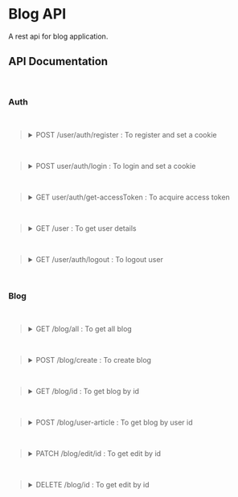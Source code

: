 # Blog API

A rest api for blog application.


## API Documentation

<br>

### Auth
<br>

> <details>
> <summary> POST /user/auth/register : To register and set a cookie </summary>
> <br>
>
> Parameters : None  
> Request body *(required)* : application/json  
> 
> Example body :   
> ```json
> {
>   "name": "string",
>   "email":"string",
>   "password": "string"
> }
> ```
> 
> Example response :   
> ```json
> {
>   "name": "name-x",
>   "email": "test@gmail.com",
>    "id":"e4235234523" 
> }
> ```
> 
> </details>

<br>



> <details>
> <summary> POST user/auth/login : To login and set a cookie </summary>
> <br>
>
> Parameters : None  
> Request body *(required)* : application/json  
> 
> Example body :   
> ```json
> {
>   "email": "string",
>   "password": "string"
> }
> ```
> 
> Example response :   
> ```json
> {
>   "accessToken": "jwt_token_example" 
> }
> ```
> *Note that refresh token is send as a cookie.* 
> 
> </details>

<br>


> <details>
> <summary>   GET user/auth/get-accessToken : To acquire access token </summary>
> <br>
> Request :
> http only cookie from client with refresh token
> 
> Example response :   
> ```json
> {
>   "accessToken": "jwt_token_example" 
> }
> ```
> 
> </details>



<br>

> <details>
> <summary>   GET /user : To get user details</summary>
> <br>
>
> Parameters : None  
>```
>api --header Authorization Bearer token 
>```
> 
> Example response :   
> ```json
>{
>   "name": "name-x",
>   "email": "test@gmail.com",
>    "id":"e4235234523" 
> }
> ```
> 
> </details>


<br>


> <details>
> <summary>   GET /user/auth/logout : To logout user</summary>
> <br>
>
> Parameters : None  
>```
>api --header Authorization Bearer token 
>```
> 
> Example response :   
> ```json
>{
>   "accessToken": "",
>   "message": "Logged out", 
> }
> ```
> 
> </details>


<br>





























### Blog
<br>



> <details>
> <summary>   GET /blog/all : To get all blog</summary>
> <br>
>
> Parameters : None  
> Request body  : None
> 
> 
> Example response :   
> ```json
> {
>   
>[
> {
>    "_id": "63d55db2136d26caf23c7152",
>    "blogTitle": "Why Growth Requires Struggle",
>   "blogData": "Lorem Ipsum is simply dummy text of the printing and typesetting industry. Lorem Ipsum has been the industry's standard dummy text ever since the 1500s, when an unknown printer took a galley of type and scrambled it to make a type specimen book. It has survived not only five centuries, but also the leap into electronic typesetting, remaining essentially unchanged. It was popularised in the 1960s with the release of Letraset sheets containing Lorem Ipsum passages, and more recently with desktop publishing software like Aldus PageMaker including versions of Lorem Ipsum"
>    "imageUrl": "http://res.cloudinary.com/65765gdfgfdg/image/upload/v1674927537/eyquduhqe29wdhvhqze8.jpg",
>    "authorId": "63d55d30d541f77d001c097b",
>    "authorName": "June",
>    "createdAt": "2023-01-28T17:38:58.256Z",
>   "updatedAt": "2023-01-28T17:38:58.256Z",
>    "__v": 0
>  },
>  {
 >   "_id": "63d563fbef72a2ba3a4a1178",
 >   "blogTitle": "God is a Woman",
  >  "blogData": "Lorem Ipsum is simply dummy text of the printing and typesetting industry. Lorem Ipsum has been the industry's standard dummy text ever since the 1500s, when an unknown printer took a galley of type and scrambled it to make a type specimen book. It has survived not only five centuries, but also the leap into electronic typesetting, remaining essentially unchanged. It was popularised in the 1960s with the release of Letraset sheets containing Lorem Ipsum passages, and more recently with desktop publishing software like Aldus PageMaker including versions of Lorem Ipsum"
  >  "imageUrl": "http://res.cloudinary.com/fsdfds/image/upload/v1674929146/tpjpfqehefwkqggvigld.jpg",
>   "authorId": "63d55d30d541f77d001c097b",
>  "authorName": "June",
> "createdAt": "2023-01-28T18:05:47.436Z",
>"updatedAt": "2023-01-28T18:05:47.436Z",
>"__v": 0
>}]
> }
> ```
> 
> </details>


<br>



> <details>
> <summary>   POST /blog/create : To create blog</summary>
> <br>
> Parameters : None  
> Request body *(required)* : application/json  
> 
> Example body :   
> ```json
> {
>   "blogTitle": "string",
>   "blogData": "string",
>   "authorId":"x",
>   "authorName":"name-0x",
> }
> ```
>*Note that image should send as file*
>
> ```json 
> api --header Authorization Bearer token 
> ``` 
> Example response :   
> ```json
> {
>    "_id": "63d55db2136d26caf23c7152",
>    "blogTitle": "Why Growth Requires Struggle",
>    "blogData": "Lorem Ipsum is simply dummy text of the printing and typesetting industry. Lorem Ipsum has been the industry's standard dummy text ever since the 1500s, when an unknown printer took a galley of type and scrambled it to make a type specimen book. It has survived not only five centuries, but also the leap into electronic typesetting, remaining essentially unchanged. It was popularised in the 1960s with the release of Letraset sheets containing Lorem Ipsum passages, and more recently with desktop publishing software like Aldus PageMaker including versions of Lorem Ipsum",
>    "imageUrl": "http://res.cloudinary.com/65765gdfgfdg/image/upload/v1674927537/eyquduhqe29wdhvhqze8.jpg",
>    "authorId": "63d55d30d541f77d001c097b",
>    "authorName": "name-x0",
>    "createdAt": "2023-01-28T17:38:58.256Z",
>   "updatedAt": "2023-01-28T17:38:58.256Z",
>    "__v": 0
>  },
> ```
> 
> </details>



<br>



> <details>
> <summary>   GET /blog/id : To get blog by id</summary>
> <br>
>
> Parameters : None  
> Request body  : None 
> ```json
>api --params id blog id
> ```
> Example response :   
> ```json
> {
>    "_id": "63d55db2136d26caf23c7152",
>    "blogTitle": "Why Growth Requires Struggle",
>   "blogData": "Lorem Ipsum is simply dummy text of the printing and >typesetting industry. Lorem Ipsum has been the industry's standard dummy text ever since the 1500s, when an unknown printer took a galley of type and scrambled it to make a type specimen book. It has survived not only five centuries, but also the leap into electronic typesetting, remaining essentially unchanged. It was popularised in the 1960s with the release of Letraset sheets containing Lorem Ipsum passages, and more recently with desktop publishing software like Aldus PageMaker including versions of Lorem Ipsum"
>    "imageUrl": "http://res.cloudinary.com/65765gdfgfdg/image/upload/v1674927537/eyquduhqe29wdhvhqze8.jpg",
>    "authorId": "63d55d30d541f77d001c097b",
>    "authorName": "name-x0",
>    "createdAt": "2023-01-28T17:38:58.256Z",
>   "updatedAt": "2023-01-28T17:38:58.256Z",
>    "__v": 0
>  },
> ```
> 
> 
> </details>

<br>

> <details>
> <summary>   POST /blog/user-article : To get blog by user id </summary>
> <br>
>
> Parameters : None  
> Request body *(required)* : application/json  
> 
> Example body :   
> ```json
> {
>   "userId":"string"
> }
> ```
> 
>
> ```json 
> api --header Authorization Bearer token 
> ``` 
>
> Example response :   
> ```json
> {
>    "_id": "63d55db2136d26caf23c7152",
>    "blogTitle": "Why Growth Requires Struggle",
>   "blogData": "Lorem Ipsum is simply dummy text of the printing and >typesetting industry. Lorem Ipsum has been the industry's standard dummy text ever since the 1500s, when an unknown printer took a galley of type and scrambled it to make a type specimen book. It has survived not only five centuries, but also the leap into electronic typesetting, remaining essentially unchanged. It was popularised in the 1960s with the release of Letraset sheets containing Lorem Ipsum passages, and more recently with desktop publishing software like Aldus PageMaker including versions of Lorem Ipsum"
>    "imageUrl": "http://res.cloudinary.com/65765gdfgfdg/image/upload/v1674927537/eyquduhqe29wdhvhqze8.jpg",
>    "authorId": "63d55d30d541f77d001c097b",
>    "authorName": "name-x0",
>    "createdAt": "2023-01-28T17:38:58.256Z",
>   "updatedAt": "2023-01-28T17:38:58.256Z",
>    "__v": 0
>  },
> ```
> </details>



<br>

> <details>
> <summary>    PATCH /blog/edit/id : To get edit by id </summary>
> <br>
>
> Parameters : None  
> Request body *(required)* : application/json  
> 
> Example body :   
> ```json
> {
>   "blogTitle": "string",
>   "blogData": "string-x",
>   "authorId":"x",
>   "authorName":"name-0x",
> }
> ```
> ```json
>api --params id blog id
> ```
>
> ```json 
> api --header Authorization Bearer token 
> ``` 
> Example response :   
> ```json
> {
>    "_id":"x",
>   "blogTitle": "string",
>   "blogData": "string-x",
>   "authorId":"x",
>   "authorName":"name-0x",
>   "authorId": "63d55d30d541f77d001c097b",
>   "createdAt": "2023-01-28T18:05:47.436Z",
>   "updatedAt": "2023-01-28T18:05:47.436Z",
> }
> ```
> 
> </details>

<br>

> <details>
> <summary>    DELETE /blog/id : To get edit by id </summary>
> <br>
>
> Parameters : None  
> Request body *(required)* : application/json  
> 
> ```json
>api --params id blog id
> ```
>
> ```json 
> api --header Authorization Bearer token 
> ``` 
> Example response :   
> ```json
> {
>    "_id":"x",
>   "blogTitle": "string",
>   "blogData": "string-x",
>   "authorId":"x",
>   "authorName":"name-0x",
>   "authorId": "63d55d30d541f77d001c097b",
>   "createdAt": "2023-01-28T18:05:47.436Z",
>   "updatedAt": "2023-01-28T18:05:47.436Z",
> }
> ```
> 
> </details>